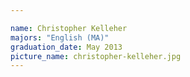 ```yaml
---

name: Christopher Kelleher
majors: "English (MA)"
graduation_date: May 2013
picture_name: christopher-kelleher.jpg
---
```

    
    
